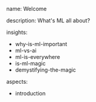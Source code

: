 name: Welcome

description: What's ML all about?

insights:
  - why-is-ml-important
  - ml-vs-ai
  - ml-is-everywhere
  - is-ml-magic
  - demystifying-the-magic
  
aspects:
  - introduction
 
